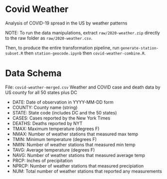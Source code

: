 # Covid Weather
Analysis of COVID-19 spread in the US by weather patterns


NOTE: To run the data manipulations, extract `raw/2020-weather.zip` directly to the raw folder as `raw/2020-weather.csv`.

Then, to produce the entire transformation pipeline, run `generate-station-subset.R` then `station-geocode.ipynb` then `covid-weather-combine.R`.


# Data Schema
File: `covid-weather-merged.csv` Weather and COVID case and death data by US county for all 50 states plus DC
- DATE: Date of observation in YYYY-MM-DD form
- COUNTY: County name (string)
- STATE: State code (includes DC and the 50 states)
- CASES: Cases reported by the New York Times
- DEATHS: Deaths reported by NYT
- TMAX: Maximum temperature (degrees F)
- NMAX: Number of weather stations that measured max temp
- TMIN: Minimum temperature (degrees F)
- NMIN: Number of weather stations that measured min temp
- TAVG: Average temperature (degrees F)
- NAVG: Number of weather stations that measured average temp
- PRCP: Inches of precipitation
- NPRCP: Number of weather stations that measured precipiation
- NUM: Total number of weather stations that reported any measurements 
